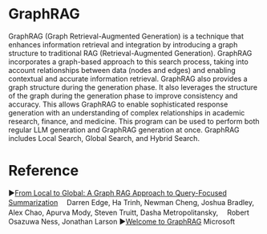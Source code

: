# GraphRAG
GraphRAG (Graph Retrieval-Augmented Generation) is a technique that enhances information retrieval and integration by introducing a graph structure to traditional RAG (Retrieval-Augmented Generation). GraphRAG incorporates a graph-based approach to this search process, taking into account relationships between data (nodes and edges) and enabling contextual and accurate information retrieval. GraphRAG also provides a graph structure during the generation phase. It also leverages the structure of the graph during the generation phase to improve consistency and accuracy. This allows GraphRAG to enable sophisticated response generation with an understanding of complex relationships in academic research, finance, and medicine. This program can be used to perform both regular LLM generation and GraphRAG generation at once. GraphRAG includes Local Search, Global Search, and Hybrid Search.

# Reference
▶︎[From Local to Global: A Graph RAG Approach to Query-Focused Summarization](https://arxiv.org/abs/2404.16130)
　Darren Edge, Ha Trinh, Newman Cheng, Joshua Bradley, Alex Chao, Apurva Mody, Steven Truitt, Dasha Metropolitansky, 　Robert Osazuwa Ness, Jonathan Larson
▶︎[Welcome to GraphRAG](https://microsoft.github.io/graphrag/)
 Microsoft
